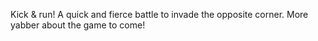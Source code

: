 Kick & run! A quick and fierce battle to invade the opposite corner. More yabber about the game to come!